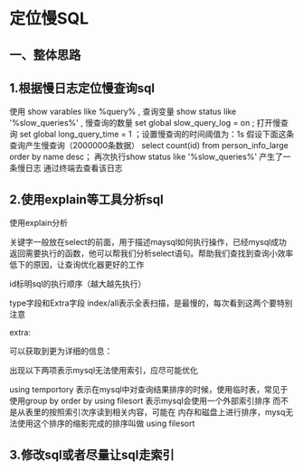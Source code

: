 定位慢SQL
===

一、整体思路
---

1.根据慢日志定位慢查询sql
---

使用 show varables like %query% , 查询变量
show status like '%slow_queries%'  , 慢查询的数量
set global slow_query_log = on ; 打开慢查询
set global long_query_time = 1 ；设置慢查询的时间阈值为：1s
假设下面这条查询产生慢查询（2000000条数据）
select count(id) from person_info_large order by name desc；
再次执行show status like '%slow_queries%'
产生了一条慢日志
通过终端去查看该日志

2.使用explain等工具分析sql
---

使用explain分析

关键字一般放在select的前面，用于描述maysql如何执行操作，已经mysql成功返回需要执行的函数，他可以帮我们分析select语句。帮助我们查找到查询小效率低下的原因，让查询优化器更好的工作

id标明sql的执行顺序（越大越先执行）

type字段和Extra字段
index/all表示全表扫描，是最慢的，每次看到这两个要特别注意

extra:

可以获取到更为详细的信息：

出现以下两项表示mysql无法使用索引，应尽可能优化

using temportory 表示在mysql中对查询结果排序的时候，使用临时表，常见于使用group by order by
using filesort  表示mysql会使用一个外部索引排序 而不是从表里的按照索引次序读到相关内容，可能在
内存和磁盘上进行排序，mysq无法使用这个排序的缩影完成的排序叫做 using filesort

3.修改sql或者尽量让sql走索引
---


